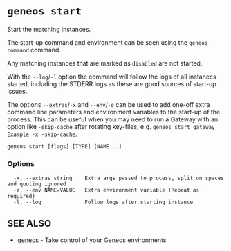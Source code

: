 # `geneos start`

Start the matching instances.

The start-up command and environment can be seen using the `geneos command` command.

Any matching instances that are marked as `disabled` are not started.

With the `--log`/`-l` option the command will follow the logs of all instances started, including the STDERR logs as these are good sources of start-up issues.

The options `--extras`/`-x` and `--env`/`-e` can be used to add one-off extra command line parameters and environment variables to the start-up of the process. This can be useful when you may need to run a Gateway with an option like `-skip-cache` after rotating key-files, e.g. `geneos start gateway Example -x -skip-cache`.

```text
geneos start [flags] [TYPE] [NAME...]
```

### Options

```text
  -x, --extras string    Extra args passed to process, split on spaces and quoting ignored
  -e, --env NAME=VALUE   Extra environment variable (Repeat as required)
  -l, --log              Follow logs after starting instance
```

## SEE ALSO

* [geneos](geneos.md)	 - Take control of your Geneos environments
